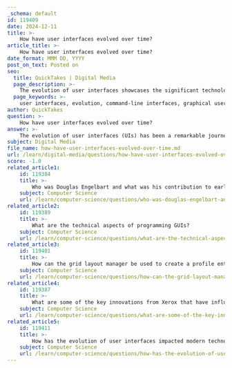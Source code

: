 ```yaml
---
_schema: default
id: 119409
date: 2024-12-11
title: >-
    How have user interfaces evolved over time?
article_title: >-
    How have user interfaces evolved over time?
date_format: MMM DD, YYYY
post_on_text: Posted on
seo:
  title: QuickTakes | Digital Media
  page_description: >-
    The evolution of user interfaces showcases the significant technological advancements and changes in user needs, from command-line interfaces to graphical user interfaces, touch interfaces, and voice user interfaces, focusing on usability and accessibility.
  page_keywords: >-
    user interfaces, evolution, command-line interfaces, graphical user interfaces, touch-screen interfaces, voice user interfaces, usability, accessibility, immersive environments, artificial intelligence, human-centric design
author: QuickTakes
question: >-
    How have user interfaces evolved over time?
answer: >-
    The evolution of user interfaces (UIs) has been a remarkable journey, reflecting technological advancements and changing user needs over time. Initially, user interactions with computers were primarily through command-line interfaces (CLIs), which required users to input text commands. This method, while functional, was not intuitive and posed a barrier to many potential users.\n\nThe introduction of graphical user interfaces (GUIs) in the 1960s marked a significant turning point. GUIs utilized visual elements such as windows, icons, menus, and pointers (often referred to as the WIMP paradigm) to create a more user-friendly experience. Early examples of GUIs can be traced back to research projects like the Xerox Alto, which laid the groundwork for future systems. The 1980s saw GUIs gain widespread popularity with the launch of the Apple Macintosh and Microsoft Windows, making computing more accessible to the general public.\n\nAs technology progressed, the evolution of user interfaces continued. The proliferation of mobile devices in the 2000s introduced touch-screen interfaces, which allowed users to interact with devices through gestures, tapping, and swiping. This shift not only changed how users engaged with technology but also influenced the design principles of UIs, emphasizing simplicity and ease of use.\n\nIn recent years, the rise of voice user interfaces (VUIs) has further transformed the landscape of UI design. Virtual assistants like Siri and Alexa have popularized voice commands, allowing users to interact with devices in a hands-free manner. This trend reflects a broader movement towards creating more intuitive and personalized user experiences.\n\nLooking ahead, emerging technologies such as mixed reality and artificial intelligence are poised to redefine user interfaces once again. These advancements promise to create immersive environments and highly personalized interactions, making technology even more accessible and engaging.\n\nThroughout this evolution, a consistent focus on usability, accessibility, and ethical considerations has emerged. Designers are increasingly prioritizing inclusivity, ensuring that interfaces cater to users of all abilities. The journey of user interfaces from command-line systems to sophisticated GUIs and beyond illustrates the ongoing quest to make technology more human-centric and intuitive.
subject: Digital Media
file_name: how-have-user-interfaces-evolved-over-time.md
url: /learn/digital-media/questions/how-have-user-interfaces-evolved-over-time
score: -1.0
related_article1:
    id: 119384
    title: >-
        Who was Douglas Engelbart and what was his contribution to early GUI development?
    subject: Computer Science
    url: /learn/computer-science/questions/who-was-douglas-engelbart-and-what-was-his-contribution-to-early-gui-development
related_article2:
    id: 119389
    title: >-
        What are the technical aspects of programming GUIs?
    subject: Computer Science
    url: /learn/computer-science/questions/what-are-the-technical-aspects-of-programming-guis
related_article3:
    id: 119401
    title: >-
        How can the grid layout manager be used to create a profile entry UI in Tkinter?
    subject: Computer Science
    url: /learn/computer-science/questions/how-can-the-grid-layout-manager-be-used-to-create-a-profile-entry-ui-in-tkinter
related_article4:
    id: 119387
    title: >-
        What are some of the key innovations from Xerox that have influenced modern computing?
    subject: Computer Science
    url: /learn/computer-science/questions/what-are-some-of-the-key-innovations-from-xerox-that-have-influenced-modern-computing
related_article5:
    id: 119411
    title: >-
        How has the evolution of user interfaces impacted modern technology?
    subject: Computer Science
    url: /learn/computer-science/questions/how-has-the-evolution-of-user-interfaces-impacted-modern-technology
---
```


&nbsp;